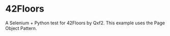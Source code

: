 # 42Floors
A Selenium + Python test for 42Floors by Qxf2. This example uses the Page Object Pattern. 
